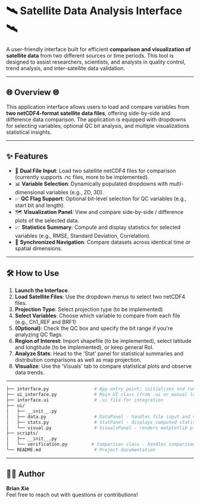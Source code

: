 # 🛰️ Satellite Data Analysis Interface 🛰️

A user-friendly interface built for efficient **comparison and visualization of satellite data** from two different sources or time periods. 
This tool is designed to assist researchers, scientists, and analysts in quality control, trend analysis, and inter-satellite data validation.

---

## 🌐 Overview 🌐

This application interface allows users to load and compare variables from **two netCDF4-format satellite data files**, offering side-by-side and difference data comparison. 
The application is equipped with dropdowns for selecting variables, optional QC bit analysis, and multiple visualizations statistical insights.

---

## ✨ Features

- 📂 **Dual File Input**: Load two satellite netCDF4 files for comparison (currently supports .nc files, more to be implemented).
- 📊 **Variable Selection**: Dynamically populated dropdowns with multi-dimensional variables (e.g., 2D, 3D).
- ✅ **QC Flag Support**: Optional bit-level selection for QC variables (e.g., start bit and length).
- 🗺️ **Visualization Panel**: View and compare side-by-side / difference plots of the selected data.
- 📈 **Statistics Summary**: Compute and display statistics for selected variables (e.g., RMSE, Standard Deviation, Correlation).
- 🔄 **Synchronized Navigation**: Compare datasets across identical time or spatial dimensions.

---

## 🛠️ How to Use

1. **Launch the Interface**.
2. **Load Satellite Files**: Use the dropdown menus to select two netCDF4 files.
3. **Projection Type**: Select projection type (to be implemented)
4. **Select Variables**: Choose which variable to compare from each file (e.g., Ch1_REF and BRF1)
5. **(Optional)**: Check the QC box and specify the bit range if you're analyzing QC flags.
6. **Region of Interest**: Import shapefile (to be implemented), select latitude and longtitude (to be implemented), or keep general RoI.
7. **Analyze Stats**: Head to the 'Stat' panel for statistical summaries and distribution comparisons as well as map projection.
8. **Visualize**: Use the 'Visuals' tab to compare statistical plots and observe data trends.
---

```bash
├── interface.py                 # App entry point; initializes and runs the GUI
├── ui_interface.py              # Main UI class (from .ui or manual layout)
├── interface.ui                 # .ui file for integration
├── ui/
│   ├── __init__.py
│   ├── data.py                  # DataPanel - handles file input and variable selection
│   ├── stats.py                 # StatPanel - displays computed statistics
│   └── visual.py                # VisualsPanel - renders matplotlib plots
├── scripts/
│   ├── __init__.py
│   └── verification.py         # Comparison class - handles comparison logic, QC filtering
└── README.md                    # Project documentation
```
---

## 👨‍💻 Author

**Brian Xie**  
Feel free to reach out with questions or contributions!
